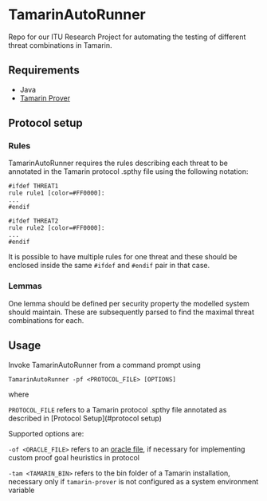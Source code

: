 # TamarinAutoRunner
Repo for our ITU Research Project for automating the testing of different threat combinations in Tamarin.

## Requirements

* Java
* [Tamarin Prover](https://tamarin-prover.github.io)

## Protocol setup
### Rules
TamarinAutoRunner requires the rules describing each threat to be annotated in the Tamarin protocol .spthy file using the following notation: 

```
#ifdef THREAT1
rule rule1 [color=#FF0000]:
...
#endif

#ifdef THREAT2
rule rule2 [color=#FF0000]:
...
#endif
```

It is possible to have multiple rules for one threat and these should be enclosed inside the same `#ifdef` and `#endif` pair in that case.

### Lemmas
One lemma should be defined per security property the modelled system should maintain. These are subsequently parsed to find the maximal threat combinations for each.

## Usage

Invoke TamarinAutoRunner from a command prompt using

`TamarinAutoRunner -pf <PROTOCOL_FILE> [OPTIONS]`

where

`PROTOCOL_FILE` refers to a Tamarin protocol .spthy file annotated as described in [Protocol Setup](#protocol setup)

Supported options are:

`-of <ORACLE_FILE>` refers to an [oracle file](https://tamarin-prover.github.io/manual/book/011_advanced-features.html#using-an-oracle), if necessary for implementing custom proof goal heuristics in protocol

`-tam <TAMARIN_BIN>` refers to the bin folder of a Tamarin installation, necessary only if `tamarin-prover` is not configured as a system environment variable
